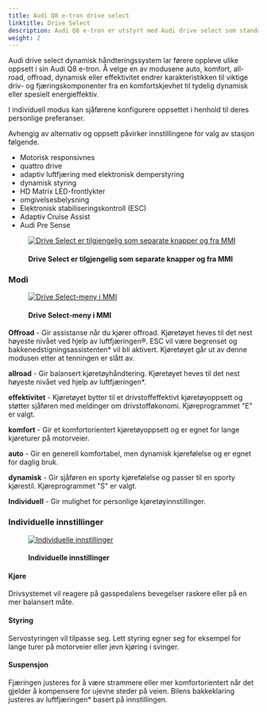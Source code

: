 ```yaml
---
title: Audi Q8 e-tron drive select 
linktitle: Drive Select
description: Audi Q8 e-tron er utstyrt med Audi drive select som standard
weight: 2
---
```

<!-- markdownlint-disable MD033 -->

Audi drive select dynamisk håndteringssystem lar førere oppleve ulike oppsett i sin Audi Q8 e-tron.
Å velge en av modusene auto, komfort, all-road, offroad, dynamisk eller effektivitet endrer karakteristikken til viktige driv- og fjæringskomponenter fra en komfortskjevhet til tydelig
dynamisk eller spesielt energieffektiv.

I individuell modus kan sjåførene konfigurere oppsettet i henhold til deres personlige preferanser.

Avhengig av alternativ og oppsett påvirker innstillingene for valg av stasjon følgende.

- Motorisk responsivnes
- quattro drive
- adaptiv luftfjæring med elektronisk demperstyring
- dynamisk styring
- HD Matrix LED-frontlykter
- omgivelsesbelysning
- Elektronisk stabiliseringskontroll (ESC)
- Adaptiv Cruise Assist
- Audi Pre Sense

<figure>
    <a href="https://media.electrichasgoneaudi.net/multimedia/models/e-tron/technology/audidriveselect/driveselectbuttons.jpg">
        <img src="https://media.electrichasgoneaudi.net/multimedia/models/e-tron/technology/audidriveselect/driveselectbuttonss.jpg"
        class="img-fluid" alt="Drive Select er tilgjengelig som separate knapper og fra MMI" title="Drive Select er tilgjengelig som separate knapper og fra MMI">
    </a>
    <figcaption><h4>Drive Select er tilgjengelig som separate knapper og fra MMI</h4></figcaption>
</figure>

### Modi

<figure>
    <a href="https://media.electrichasgoneaudi.net/multimedia/models/e-tron/technology/audidriveselect/driveselectmenu.jpg">
        <img src="https://media.electrichasgoneaudi.net/multimedia/models/e-tron/technology/audidriveselect/driveselectmenus.jpg"
        class="img-fluid" alt="Drive Select-meny i MMI" title="Drive Select-meny i MMI">
    </a>
    <figcaption><h4>Drive Select-meny i MMI</h4></figcaption>
</figure>

**Offroad** - Gir assistanse når du kjører offroad. Kjøretøyet heves til det nest høyeste nivået ved hjelp av luftfjæringen®. ESC
vil være begrenset og bakkenedstigningsassistenten* vil bli aktivert. Kjøretøyet går ut av denne modusen etter at tenningen er slått av.

**allroad** - Gir balansert kjøretøyhåndtering. Kjøretøyet heves til det nest høyeste nivået ved hjelp av luftfjæringen*.

**effektivitet** - Kjøretøyet bytter til et drivstoffeffektivt kjøretøyoppsett og støtter sjåføren med meldinger om drivstofføkonomi. Kjøreprogrammet "E" er valgt.

**komfort** - Gir et komfortorientert kjøretøyoppsett og er egnet for lange kjøreturer på motorveier.

**auto** - Gir en generell komfortabel, men dynamisk kjørefølelse og er egnet for daglig bruk.

**dynamisk** - Gir sjåføren en sporty kjørefølelse og passer til en sporty kjørestil. Kjøreprogrammet "S" er valgt.

**Individuell** - Gir mulighet for personlige kjøretøyinnstillinger.

### Individuelle innstillinger

<figure>
    <a href="https://media.electrichasgoneaudi.net/multimedia/models/e-tron/technology/audidriveselect/individualsettings.jpg">
        <img src="https://media.electrichasgoneaudi.net/multimedia/models/e-tron/technology/audidriveselect/individualsettingss.jpg"
        class="img-fluid" alt="Individuelle innstillinger" title="Individuelle innstillinger">
    </a>
    <figcaption><h4>Individuelle innstillinger</h4></figcaption>
</figure>

#### Kjøre

Drivsystemet vil reagere på gasspedalens bevegelser raskere eller på en mer balansert måte.

#### Styring

Servostyringen vil tilpasse seg. Lett styring egner seg for eksempel for lange turer på motorveier eller jevn kjøring i svinger.

#### Suspensjon

Fjæringen justeres for å være strammere eller mer komfortorientert når det gjelder å kompensere for ujevne steder på veien.
Bilens bakkeklaring justeres av luftfjæringen* basert på innstillingen.
